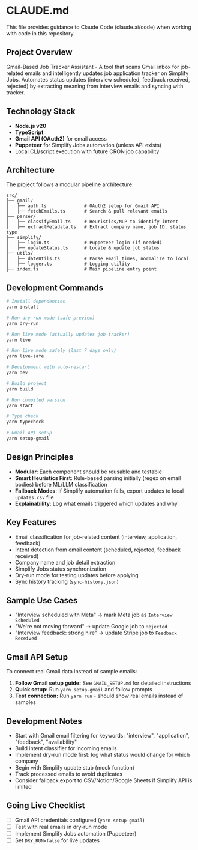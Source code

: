# CLAUDE.md

This file provides guidance to Claude Code (claude.ai/code) when working with code in this repository.

## Project Overview

Gmail-Based Job Tracker Assistant - A tool that scans Gmail inbox for job-related emails and intelligently updates job application tracker on Simplify Jobs. Automates status updates (interview scheduled, feedback received, rejected) by extracting meaning from interview emails and syncing with tracker.

## Technology Stack

- **Node.js v20**
- **TypeScript**
- **Gmail API (OAuth2)** for email access
- **Puppeteer** for Simplify Jobs automation (unless API exists)
- Local CLI/script execution with future CRON job capability

## Architecture

The project follows a modular pipeline architecture:

```
src/
├── gmail/
│   ├── auth.ts              # OAuth2 setup for Gmail API
│   ├── fetchEmails.ts       # Search & pull relevant emails
├── parser/
│   ├── classifyEmail.ts     # Heuristics/NLP to identify intent
│   ├── extractMetadata.ts   # Extract company name, job ID, status type
├── simplify/
│   ├── login.ts             # Puppeteer login (if needed)
│   ├── updateStatus.ts      # Locate & update job status
├── utils/
│   ├── dateUtils.ts         # Parse email times, normalize to local
│   ├── logger.ts            # Logging utility
├── index.ts                 # Main pipeline entry point
```

## Development Commands

```bash
# Install dependencies
yarn install

# Run dry-run mode (safe preview)
yarn dry-run

# Run live mode (actually updates job tracker)
yarn live

# Run live mode safely (last 7 days only)
yarn live-safe

# Development with auto-restart
yarn dev

# Build project
yarn build

# Run compiled version
yarn start

# Type check
yarn typecheck

# Gmail API setup
yarn setup-gmail
```

## Design Principles

- **Modular**: Each component should be reusable and testable
- **Smart Heuristics First**: Rule-based parsing initially (regex on email bodies) before ML/LLM classification
- **Fallback Modes**: If Simplify automation fails, export updates to local `updates.csv` file
- **Explainability**: Log what emails triggered which updates and why

## Key Features

- Email classification for job-related content (interview, application, feedback)
- Intent detection from email content (scheduled, rejected, feedback received)
- Company name and job detail extraction
- Simplify Jobs status synchronization
- Dry-run mode for testing updates before applying
- Sync history tracking (`sync-history.json`)

## Sample Use Cases

- "Interview scheduled with Meta" → mark Meta job as `Interview Scheduled`
- "We're not moving forward" → update Google job to `Rejected`
- "Interview feedback: strong hire" → update Stripe job to `Feedback Received`

## Gmail API Setup

To connect real Gmail data instead of sample emails:

1. **Follow Gmail setup guide:** See `GMAIL_SETUP.md` for detailed instructions
2. **Quick setup:** Run `yarn setup-gmail` and follow prompts
3. **Test connection:** Run `yarn run` - should show real emails instead of samples

## Development Notes

- Start with Gmail email filtering for keywords: "interview", "application", "feedback", "availability"
- Build intent classifier for incoming emails
- Implement dry-run mode first: log what status would change for which company
- Begin with Simplify update stub (mock function)
- Track processed emails to avoid duplicates
- Consider fallback export to CSV/Notion/Google Sheets if Simplify API is limited

## Going Live Checklist

- [ ] Gmail API credentials configured (`yarn setup-gmail`)
- [ ] Test with real emails in dry-run mode
- [ ] Implement Simplify Jobs automation (Puppeteer)
- [ ] Set `DRY_RUN=false` for live updates